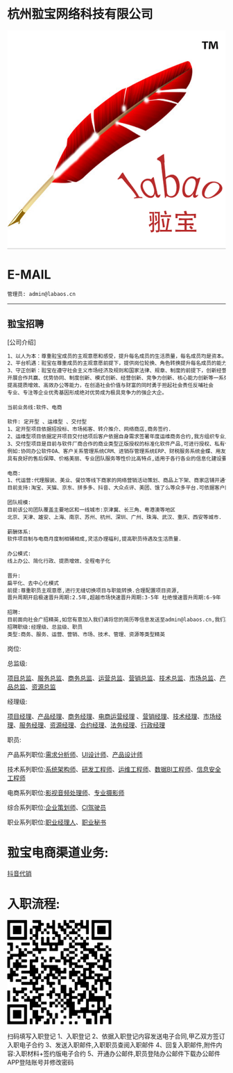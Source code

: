杭州翋宝网络科技有限公司
======

![image](docs/image/labaoslogo.png)

E-MAIL
======

```bash
管理员: admin@labaos.cn

```

---

翋宝招聘
---
[公司介绍]
```bash
1、以人为本：尊重翋宝成员的主观意愿和感受，提升每名成员的生活质量，每名成员均是资本。
2、平台机遇：翋宝在尊重成员的主观意愿前提下，提供岗位轮换、角色转换提升每名成员的能力与成长、指导与帮扶。
3、守正创新：翋宝在遵守社会主义市场经济及规则和国家法律、规章、制度的前提下，创新经营理念，
开展合作共赢、优势协同、制度创新、模式创新、经营创新、竞争力创新、核心能力创新等一系列举措，
提高提质增效、高效办公等能力，在创造社会价值与财富的同时勇于担起社会责任反哺社会
专业、专注等企业优秀基因形成绝对优势成为极具竞争力的强企大企。

当前业务线:软件、电商

软件: 定开型 、运维型 、交付型
1、定开型项目依据招投标、市场拓客、转介推介、网络商店,商务签约.
2、运维型项目依据定开项目交付结项后客户依据自身需求签署年度运维商务合约,我方组织专业人员进行针对签约客户签约项目的运维保障工作.
3、交付型项目是目前与软件厂商合作的商业类型正版授权的标准化软件产品,可进行授权、私有化部署等实施项目.
例如:协同办公软件OA、客户关系管理系统CRM、进销存管理系统ERP、财税服务系统金蝶、用友.
具有良好的售后保障、价格美丽、专业团队服务等性价比高特点,适用于各行各业的信息化建设要求.

电商:
1、代运营:代理服装、美业、餐饮等线下商家的网络营销活动策划、商品上下架、商家店铺开通认证,采取月度收费、年度收费、订单佣金等服务方式,
目前支持:淘宝、天猫、京东、拼多多、抖音、大众点评、美团、饿了么等众多平台.可依据客户网络营销活动需求进行精准平台投放和多种商企合作模式.

团队规模:
目前该公司团队覆盖主要地区和一线城市:京津冀、长三角、粤港澳等地区
北京、天津、雄安、上海、南京、苏州、杭州、深圳、广州、珠海、武汉、重庆、西安等城市.

薪酬体系:
软件项目制与电商月度制相辅相成,灵活办理福利,提高职员待遇及生活质量.

办公模式:
线上办公、简化行政、提质增效、全程电子化

晋升:
扁平化、去中心化模式
前提:尊重职员主观意愿,进行无缝切换项目与职能转换.合理配置项目资源,
晋升周期开启极速晋升周期:2.5年,超越市场快速晋升周期:3-5年 杜绝慢速晋升周期:6-9年

招聘:
目前面向社会广招精英,如您有意加入我们请将您的简历等信息发送至admin@labaos.cn,我们期待您的加入.
招聘职级:经理级、总监级、职员
类型:商务、服务、运营、营销、市场、技术、管理、资源等类型精英


```
岗位:

总监级:

[项目总监]、[服务总监]、[商务总监]、[运营总监]、[营销总监]、[技术总监]、[市场总监]、[产品总监]、[资源总监]

[项目总监]: http://hrbp.labaos.com/docs/翋宝项目总监岗位说明书.pdf
[服务总监]: http://hrbp.labaos.com/docs/翋宝服务总监岗位说明书.pdf
[商务总监]: http://hrbp.labaos.com/docs/翋宝商务总监岗位说明书.pdf
[运营总监]: http://hrbp.labaos.com/docs/翋宝运营总监岗位说明书.pdf
[营销总监]: http://hrbp.labaos.com/docs/翋宝营销总监岗位说明书.pdf
[技术总监]: http://hrbp.labaos.com/docs/翋宝技术总监岗位说明书.pdf
[市场总监]: http://hrbp.labaos.com/docs/翋宝市场总监岗位说明书.pdf
[产品总监]: http://hrbp.labaos.com/docs/翋宝产品总监岗位说明书.pdf
[资源总监]: http://hrbp.labaos.com/docs/翋宝资源总监岗位说明书.pdf

经理级:

[项目经理]、[产品经理]、[商务经理]、[电商运营经理] 、[营销经理]、[技术经理]、[市场经理]、[服务经理]、[资源经理]、[合约经理]、[法务经理]、[行政经理]

[项目经理]: http://hrbp.labaos.com/docs/翋宝项目经理岗位说明书.pdf
[产品经理]: http://hrbp.labaos.com/docs/翋宝产品经理岗位说明书.pdf
[商务经理]: http://hrbp.labaos.com/docs/翋宝商务经理岗位说明书.pdf
[电商运营经理]: http://hrbp.labaos.com/docs/翋宝电子商务运营经理岗位说明书.pdf

[营销经理]: http://hrbp.labaos.com/docs/翋宝营销经理岗位说明书.pdf
[技术经理]: http://hrbp.labaos.com/docs/翋宝技术经理岗位说明书.pdf
[市场经理]: http://hrbp.labaos.com/docs/翋宝市场经理岗位说明书.pdf
[服务经理]: http://hrbp.labaos.com/docs/翋宝服务经理岗位说明书.pdf
[资源经理]: http://hrbp.labaos.com/docs/翋宝资源经理岗位说明书.pdf
[合约经理]: http://hrbp.labaos.com/docs/翋宝合约经理岗位说明书.pdf
[法务经理]: http://hrbp.labaos.com/docs/翋宝法务经理岗位说明书.pdf
[行政经理]: http://hrbp.labaos.com/docs/翋宝行政经理岗位说明书.pdf

职员:

产品系列职位:[需求分析师]、[UI设计师]、[产品设计师]

[需求分析师]: http://hrbp.labaos.com/docs/翋宝需求分析师岗位说明书.pdf
[UI设计师]: http://hrbp.labaos.com/docs/翋宝UI设计师岗位说明书.pdf
[产品设计师]: http://hrbp.labaos.com/docs/翋宝产品设计师岗位说明书.pdf

技术系列职位:[系统架构师]、[研发工程师]、[运维工程师]、[数据BI工程师]、[信息安全工程师]

[系统架构师]: http://hrbp.labaos.com/docs/翋宝系统架构师岗位说明书.pdf
[研发工程师]: http://hrbp.labaos.com/docs/翋宝研发工程师岗位说明书.pdf
[运维工程师]: http://hrbp.labaos.com/docs/翋宝运维工程师岗位说明书.pdf
[数据BI工程师]: http://hrbp.labaos.com/docs/翋宝数据BI工程师岗位说明书.pdf
[信息安全工程师]: http://hrbp.labaos.com/docs/翋宝信息安全工程师岗位说明书.pdf

电商系列职位:[影视音频处理师]、[专业摄影师]

[影视音频处理师]: http://hrbp.labaos.com/docs/翋宝影视音频处理师岗位说明书.pdf
[专业摄影师]: http://hrbp.labaos.com/docs/翋宝专业摄影师岗位说明书.pdf

综合系列职位:[企业策划师]、[CI驾驶员]

[企业策划师]: http://hrbp.labaos.com/docs/翋宝企业策划师岗位说明书.pdf
[CI驾驶员]: http://hrbp.labaos.com/docs/翋宝CI驾驶员岗位说明书.pdf

职业系列职位:[职业经理人]、[职业秘书]

[职业经理人]: http://hrbp.labaos.com/docs/翋宝职业经理人岗位说明书.pdf
[职业秘书]: http://hrbp.labaos.com/docs/翋宝职业秘书岗位说明书.pdf


翋宝电商渠道业务:
======

[抖音代销]

[抖音代销]: http://hrbp.labaos.com/docs/抖音代销资质.pdf


入职流程:
======

![image](docs/image/labaos-feishu.jpg)

扫码填写入职登记
1、入职登记
2、依据入职登记内容发送电子合同,甲乙双方签订入职电子合约
3、发送入职邮件,入职职员查阅入职邮件
4、回复入职邮件,附件内容:入职材料+签约版电子合约
5、开通办公邮件,职员登陆办公邮件下载办公邮件APP登陆账号并修改密码 




